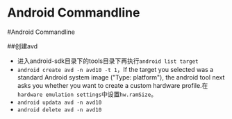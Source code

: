 Android Commandline
====================

#Android Commandline

##创建avd
+ 进入android-sdk目录下的tools目录下再执行``android list target``
+ ``android create avd -n avd10 -t 1``，If the target you selected was a standard Android system image ("Type: platform"), the android tool next asks you whether you want to create a custom hardware profile.在``hardware emulation settings``中设置``hw.ramSize``。
+ ``android updata avd -n avd10``
+ ``android delete avd -n avd10``
